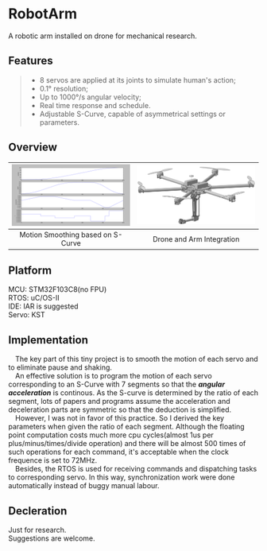 # RobotArm
A robotic arm installed on drone for mechanical research.  

## Features
> * 8 servos are applied at its joints to simulate human's action;  
> * 0.1&deg; resolution;  
> * Up to 1000&deg;/s angular velocity;  
> * Real time response and schedule.  
> * Adjustable S-Curve, capable of asymmetrical settings or parameters.

## Overview

|![S_Curve](https://github.com/cangyu/RobotArm/blob/master/pic/scurve.png)|![Overview](https://github.com/cangyu/RobotArm/blob/master/pic/overview_front_top.png)|
|:-------------------------------:|:-----------------------:|
|Motion Smoothing based on S-Curve|Drone and Arm Integration|

## Platform
MCU: STM32F103C8(no FPU)  
RTOS: uC/OS-II  
IDE: IAR is suggested  
Servo: KST  

## Implementation
&emsp;The key part of this tiny project is to smooth the motion of each servo and to eliminate pause and shaking.  
&emsp;An effective solution is to program the motion of each servo corresponding to an S-Curve with 7 segments so that the ___angular acceleration___ is continous. As the S-curve is determined by the ratio of each segment, lots of papers and programs assume the acceleration and deceleration parts are symmetric so that the deduction is simplified.  
&emsp;However, I was not in favor of this practice. So I derived the key parameters when given the ratio of each segment. Although the floating point computation costs much more cpu cycles(almost 1us per plus/minus/times/divide operation) and there will be almost 500 times of such operations for each command, it's acceptable when the clock frequence is set to 72MHz.  
&emsp;Besides, the RTOS is used for receiving commands and dispatching tasks to corresponding servo. In this way, synchronization work were done automatically instead of buggy manual labour. 

## Decleration
Just for research.   
Suggestions are welcome.
